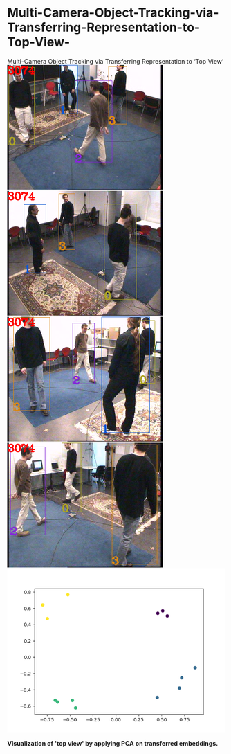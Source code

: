 # Multi-Camera-Object-Tracking-via-Transferring-Representation-to-Top-View-
Multi-Camera Object Tracking via Transferring Representation to ‘Top View’
![image](pca_visualize/5_0.png?raw=true "Optional Title") 
![image](pca_visualize/5_1.png?raw=true "Optional Title") 
![image](pca_visualize/5_2.png?raw=true "Optional Title") 
![image](pca_visualize/5_3.png?raw=true "Optional Title") 
![image](pca_visualize/5_4.png?raw=true "Optional Title") 

**Visualization of 'top view' by applying PCA on transferred embeddings.**
